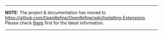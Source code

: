 
---

**NOTE:** The project & documentation has moved to https://github.com/OpenRefine/OpenRefine/wiki/Installing-Extensions. Please check [there](https://github.com/OpenRefine/OpenRefine/wiki/Installing-Extensions) first for the latest information.

---

